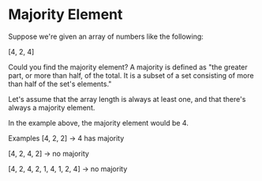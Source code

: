 # Majority Element
Suppose we're given an array of numbers like the following:

[4, 2, 4]

Could you find the majority element? A majority is defined as "the greater part, or more than half, of the total. It is a subset of a set consisting of more than half of the set's elements."

Let's assume that the array length is always at least one, and that there's always a majority element.

In the example above, the majority element would be 4.

Examples
[4, 2, 2] -> 4 has majority

[4, 2, 4, 2] -> no majority

[4, 2, 4, 2, 1, 4, 1, 2, 4] -> no majority